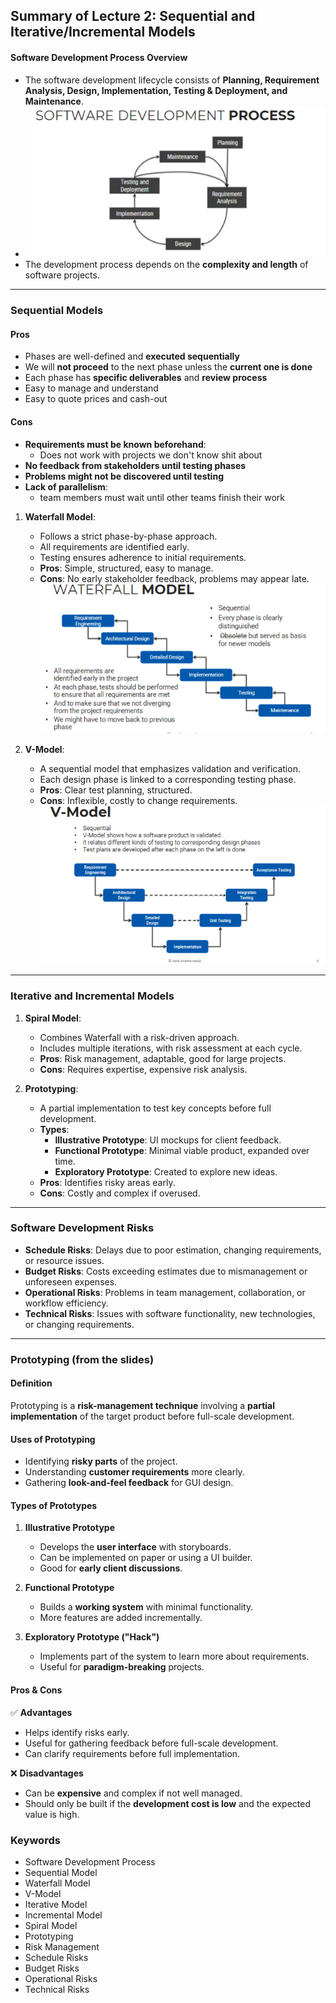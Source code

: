 ## **Summary of Lecture 2: Sequential and Iterative/Incremental Models**

#### **Software Development Process Overview**
- The software development lifecycle consists of **Planning, Requirement Analysis, Design, Implementation, Testing & Deployment, and Maintenance**.
- ![alt text](image.png)
- The development process depends on the **complexity and length** of software projects.

---

### **Sequential Models**
#### Pros
- Phases are well-defined and **executed sequentially**
- We will **not proceed** to the next phase unless the **current 
one is done**
- Each phase has **specific deliverables** and **review process**
- Easy to manage and understand
- Easy to quote prices and cash-out
#### Cons
- **Requirements must be known beforehand**: 
  - Does not work with projects we don't know shit about
- **No feedback from stakeholders until testing phases**
- **Problems might not be discovered until testing**
- **Lack of parallelism**: 
  - team members must wait until other teams finish their work

1. **Waterfall Model**:
   - Follows a strict phase-by-phase approach.
   - All requirements are identified early.
   - Testing ensures adherence to initial requirements.
   - **Pros**: Simple, structured, easy to manage.
   - **Cons**: No early stakeholder feedback, problems may appear late.
  ![alt text](image-1.png)

1. **V-Model**:
   - A sequential model that emphasizes validation and verification.
   - Each design phase is linked to a corresponding testing phase.
   - **Pros**: Clear test planning, structured.
   - **Cons**: Inflexible, costly to change requirements.
![alt text](image-2.png)
---

### **Iterative and Incremental Models**
1. **Spiral Model**:
   - Combines Waterfall with a risk-driven approach.
   - Includes multiple iterations, with risk assessment at each cycle.
   - **Pros**: Risk management, adaptable, good for large projects.
   - **Cons**: Requires expertise, expensive risk analysis.

2. **Prototyping**:
   - A partial implementation to test key concepts before full development.
   - **Types**:
     - **Illustrative Prototype**: UI mockups for client feedback.
     - **Functional Prototype**: Minimal viable product, expanded over time.
     - **Exploratory Prototype**: Created to explore new ideas.
   - **Pros**: Identifies risky areas early.
   - **Cons**: Costly and complex if overused.

---

### **Software Development Risks**
- **Schedule Risks**: Delays due to poor estimation, changing requirements, or resource issues.
- **Budget Risks**: Costs exceeding estimates due to mismanagement or unforeseen expenses.
- **Operational Risks**: Problems in team management, collaboration, or workflow efficiency.
- **Technical Risks**: Issues with software functionality, new technologies, or changing requirements.

---
### **Prototyping (from the slides)**  

#### **Definition**  
Prototyping is a **risk-management technique** involving a **partial implementation** of the target product before full-scale development.  

#### **Uses of Prototyping**  
- Identifying **risky parts** of the project.  
- Understanding **customer requirements** more clearly.  
- Gathering **look-and-feel feedback** for GUI design.  

#### **Types of Prototypes**  
1. **Illustrative Prototype**  
   - Develops the **user interface** with storyboards.  
   - Can be implemented on paper or using a UI builder.  
   - Good for **early client discussions**.  

2. **Functional Prototype**  
   - Builds a **working system** with minimal functionality.  
   - More features are added incrementally.  

3. **Exploratory Prototype ("Hack")**  
   - Implements part of the system to learn more about requirements.  
   - Useful for **paradigm-breaking** projects.  

#### **Pros & Cons**  
✅ **Advantages**  
- Helps identify risks early.  
- Useful for gathering feedback before full-scale development.  
- Can clarify requirements before full implementation.  

❌ **Disadvantages**  
- Can be **expensive** and complex if not well managed.  
- Should only be built if the **development cost is low** and the expected value is high.


### **Keywords**
- Software Development Process
- Sequential Model
- Waterfall Model
- V-Model
- Iterative Model
- Incremental Model
- Spiral Model
- Prototyping
- Risk Management
- Schedule Risks
- Budget Risks
- Operational Risks
- Technical Risks